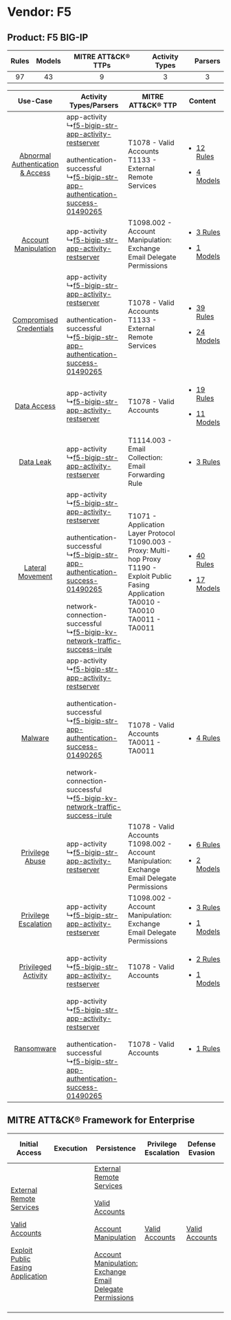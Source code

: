 Vendor: F5
==========
Product: F5 BIG-IP
------------------
| Rules | Models | MITRE ATT&CK® TTPs | Activity Types | Parsers |
|:-----:|:------:|:------------------:|:--------------:|:-------:|
|  97   |   43   |         9          |       3        |    3    |

|    Use-Case    | Activity Types/Parsers    | MITRE ATT&CK® TTP    | Content    |
|:----:| ---- | ---- | ---- |
| [Abnormal Authentication & Access](../../../UseCases/uc_abnormal_authentication_&_access.md) |  app-activity<br> ↳[f5-bigip-str-app-activity-restserver](Ps/pC_f5bigipstrappactivityrestserver.md)<br><br> authentication-successful<br> ↳[f5-bigip-str-app-authentication-success-01490265](Ps/pC_f5bigipstrappauthenticationsuccess01490265.md)<br>    | T1078 - Valid Accounts<br>T1133 - External Remote Services<br>    | [<ul><li>12 Rules</li></ul><ul><li>4 Models</li></ul>](RM/r_m_f5_f5_big-ip_Abnormal_Authentication_&_Access.md) |
|    [Account Manipulation](../../../UseCases/uc_account_manipulation.md)    |  app-activity<br> ↳[f5-bigip-str-app-activity-restserver](Ps/pC_f5bigipstrappactivityrestserver.md)<br>    | T1098.002 - Account Manipulation: Exchange Email Delegate Permissions<br>    | [<ul><li>3 Rules</li></ul><ul><li>1 Models</li></ul>](RM/r_m_f5_f5_big-ip_Account_Manipulation.md)    |
|          [Compromised Credentials](../../../UseCases/uc_compromised_credentials.md)          |  app-activity<br> ↳[f5-bigip-str-app-activity-restserver](Ps/pC_f5bigipstrappactivityrestserver.md)<br><br> authentication-successful<br> ↳[f5-bigip-str-app-authentication-success-01490265](Ps/pC_f5bigipstrappauthenticationsuccess01490265.md)<br>    | T1078 - Valid Accounts<br>T1133 - External Remote Services<br>    | [<ul><li>39 Rules</li></ul><ul><li>24 Models</li></ul>](RM/r_m_f5_f5_big-ip_Compromised_Credentials.md)         |
|    [Data Access](../../../UseCases/uc_data_access.md)    |  app-activity<br> ↳[f5-bigip-str-app-activity-restserver](Ps/pC_f5bigipstrappactivityrestserver.md)<br>    | T1078 - Valid Accounts<br>    | [<ul><li>19 Rules</li></ul><ul><li>11 Models</li></ul>](RM/r_m_f5_f5_big-ip_Data_Access.md)    |
|    [Data Leak](../../../UseCases/uc_data_leak.md)    |  app-activity<br> ↳[f5-bigip-str-app-activity-restserver](Ps/pC_f5bigipstrappactivityrestserver.md)<br>    | T1114.003 - Email Collection: Email Forwarding Rule<br>    | [<ul><li>3 Rules</li></ul>](RM/r_m_f5_f5_big-ip_Data_Leak.md)    |
|    [Lateral Movement](../../../UseCases/uc_lateral_movement.md)    |  app-activity<br> ↳[f5-bigip-str-app-activity-restserver](Ps/pC_f5bigipstrappactivityrestserver.md)<br><br> authentication-successful<br> ↳[f5-bigip-str-app-authentication-success-01490265](Ps/pC_f5bigipstrappauthenticationsuccess01490265.md)<br><br> network-connection-successful<br> ↳[f5-bigip-kv-network-traffic-success-irule](Ps/pC_f5bigipkvnetworktrafficsuccessirule.md)<br> | T1071 - Application Layer Protocol<br>T1090.003 - Proxy: Multi-hop Proxy<br>T1190 - Exploit Public Fasing Application<br>TA0010 - TA0010<br>TA0011 - TA0011<br> | [<ul><li>40 Rules</li></ul><ul><li>17 Models</li></ul>](RM/r_m_f5_f5_big-ip_Lateral_Movement.md)    |
|    [Malware](../../../UseCases/uc_malware.md)    |  app-activity<br> ↳[f5-bigip-str-app-activity-restserver](Ps/pC_f5bigipstrappactivityrestserver.md)<br><br> authentication-successful<br> ↳[f5-bigip-str-app-authentication-success-01490265](Ps/pC_f5bigipstrappauthenticationsuccess01490265.md)<br><br> network-connection-successful<br> ↳[f5-bigip-kv-network-traffic-success-irule](Ps/pC_f5bigipkvnetworktrafficsuccessirule.md)<br> | T1078 - Valid Accounts<br>TA0011 - TA0011<br>    | [<ul><li>4 Rules</li></ul>](RM/r_m_f5_f5_big-ip_Malware.md)    |
|    [Privilege Abuse](../../../UseCases/uc_privilege_abuse.md)    |  app-activity<br> ↳[f5-bigip-str-app-activity-restserver](Ps/pC_f5bigipstrappactivityrestserver.md)<br>    | T1078 - Valid Accounts<br>T1098.002 - Account Manipulation: Exchange Email Delegate Permissions<br>    | [<ul><li>6 Rules</li></ul><ul><li>2 Models</li></ul>](RM/r_m_f5_f5_big-ip_Privilege_Abuse.md)    |
|    [Privilege Escalation](../../../UseCases/uc_privilege_escalation.md)    |  app-activity<br> ↳[f5-bigip-str-app-activity-restserver](Ps/pC_f5bigipstrappactivityrestserver.md)<br>    | T1098.002 - Account Manipulation: Exchange Email Delegate Permissions<br>    | [<ul><li>3 Rules</li></ul><ul><li>1 Models</li></ul>](RM/r_m_f5_f5_big-ip_Privilege_Escalation.md)    |
|    [Privileged Activity](../../../UseCases/uc_privileged_activity.md)    |  app-activity<br> ↳[f5-bigip-str-app-activity-restserver](Ps/pC_f5bigipstrappactivityrestserver.md)<br>    | T1078 - Valid Accounts<br>    | [<ul><li>2 Rules</li></ul><ul><li>1 Models</li></ul>](RM/r_m_f5_f5_big-ip_Privileged_Activity.md)    |
|    [Ransomware](../../../UseCases/uc_ransomware.md)    |  app-activity<br> ↳[f5-bigip-str-app-activity-restserver](Ps/pC_f5bigipstrappactivityrestserver.md)<br><br> authentication-successful<br> ↳[f5-bigip-str-app-authentication-success-01490265](Ps/pC_f5bigipstrappauthenticationsuccess01490265.md)<br>    | T1078 - Valid Accounts<br>    | [<ul><li>1 Rules</li></ul>](RM/r_m_f5_f5_big-ip_Ransomware.md)    |

MITRE ATT&CK® Framework for Enterprise
--------------------------------------
| Initial Access                                                                                                                                                                                                                         | Execution | Persistence                                                                                                                                                                                                                                                                                                                                 | Privilege Escalation                                                | Defense Evasion                                                     | Credential Access | Discovery | Lateral Movement | Collection                                                                                                                                                            | Command and Control                                                                                                                                                                                                      | Exfiltration | Impact |
| -------------------------------------------------------------------------------------------------------------------------------------------------------------------------------------------------------------------------------------- | --------- | ------------------------------------------------------------------------------------------------------------------------------------------------------------------------------------------------------------------------------------------------------------------------------------------------------------------------------------------- | ------------------------------------------------------------------- | ------------------------------------------------------------------- | ----------------- | --------- | ---------------- | --------------------------------------------------------------------------------------------------------------------------------------------------------------------- | ------------------------------------------------------------------------------------------------------------------------------------------------------------------------------------------------------------------------ | ------------ | ------ |
| [External Remote Services](https://attack.mitre.org/techniques/T1133)<br><br>[Valid Accounts](https://attack.mitre.org/techniques/T1078)<br><br>[Exploit Public Fasing Application](https://attack.mitre.org/techniques/T1190)<br><br> |           | [External Remote Services](https://attack.mitre.org/techniques/T1133)<br><br>[Valid Accounts](https://attack.mitre.org/techniques/T1078)<br><br>[Account Manipulation](https://attack.mitre.org/techniques/T1098)<br><br>[Account Manipulation: Exchange Email Delegate Permissions](https://attack.mitre.org/techniques/T1098/002)<br><br> | [Valid Accounts](https://attack.mitre.org/techniques/T1078)<br><br> | [Valid Accounts](https://attack.mitre.org/techniques/T1078)<br><br> |                   |           |                  | [Email Collection](https://attack.mitre.org/techniques/T1114)<br><br>[Email Collection: Email Forwarding Rule](https://attack.mitre.org/techniques/T1114/003)<br><br> | [Proxy: Multi-hop Proxy](https://attack.mitre.org/techniques/T1090/003)<br><br>[Application Layer Protocol](https://attack.mitre.org/techniques/T1071)<br><br>[Proxy](https://attack.mitre.org/techniques/T1090)<br><br> |              |        |